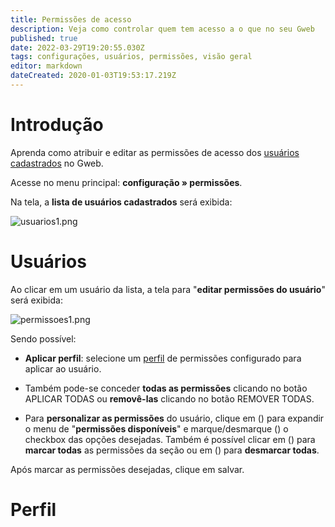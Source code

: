 ```yaml
---
title: Permissões de acesso
description: Veja como controlar quem tem acesso a o que no seu Gweb
published: true
date: 2022-03-29T19:20:55.030Z
tags: configurações, usuários, permissões, visão geral
editor: markdown
dateCreated: 2020-01-03T19:53:17.219Z
---
```


# Introdução

Aprenda como atribuir e editar as permissões de acesso dos [usuários cadastrados](/configuracoes/usuarios) no Gweb.

Acesse no menu principal: **configuração » permissões**.

Na tela, a **lista de usuários cadastrados** será exibida:

![usuarios1.png](/config/permissões/usuarios1.png)

# Usuários

Ao clicar em um usuário da lista, a tela para "**editar permissões do usuário**" será exibida:

![permissoes1.png](/config/permissões/permissoes1.png)

Sendo possível:

- **Aplicar perfil**: selecione um [perfil](https://help.gdoorweb.com.br/pt-br/configuracoes/permissoes#perfil) de permissões configurado para aplicar ao usuário.
- Também pode-se conceder **todas as permissões** clicando no botão <span class="mat-button mdi "> APLICAR TODAS</span> ou  **removê-las** clicando no botão <span class="mat-button mdi "> REMOVER TODAS</span>.

- Para **personalizar as permissões** do usuário, clique em (<em class="mdi mdi-chevron-down"></em>) para expandir o menu de "**permissões disponíveis**" e marque/desmarque (<em class="mdi mdi-checkbox-blank-outline"></em>) o checkbox das opções desejadas.
Também é possível clicar em (<em class="mdi mdi-checkbox-multiple-marked-outline"></em>) para **marcar todas** as permissões da seção ou em (<em class="mdi mdi-checkbox-multiple-blank-outline"></em>) para **desmarcar todas**.

Após marcar as permissões desejadas, clique em <span class="mat-button mdi "> salvar</span>.

# Perfil